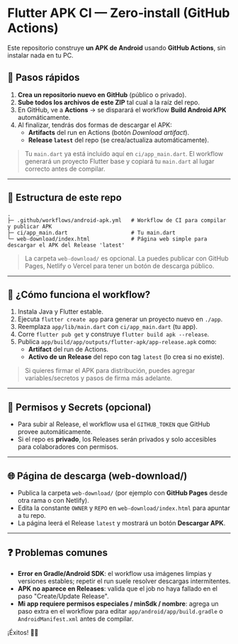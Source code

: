 # Flutter APK CI — Zero‑install (GitHub Actions)

Este repositorio construye **un APK de Android** usando **GitHub Actions**, sin instalar nada en tu PC.

## 🚀 Pasos rápidos

1. **Crea un repositorio nuevo en GitHub** (público o privado).
2. **Sube todos los archivos de este ZIP** tal cual a la raíz del repo.
3. En GitHub, ve a **Actions** → se disparará el workflow **Build Android APK** automáticamente.
4. Al finalizar, tendrás dos formas de descargar el APK:
   - **Artifacts** del run en Actions (botón *Download artifact*).
   - **Release `latest`** del repo (se crea/actualiza automáticamente).

> Tu `main.dart` ya está incluido aquí en `ci/app_main.dart`. El workflow generará un proyecto Flutter base y copiará tu `main.dart` al lugar correcto antes de compilar.

---

## 📁 Estructura de este repo

```
.
├─ .github/workflows/android-apk.yml   # Workflow de CI para compilar y publicar APK
├─ ci/app_main.dart                    # Tu main.dart
└─ web-download/index.html             # Página web simple para descargar el APK del Release 'latest'
```

> La carpeta `web-download/` es opcional. La puedes publicar con GitHub Pages, Netlify o Vercel para tener un botón de descarga público.

---

## 🧪 ¿Cómo funciona el workflow?

1. Instala Java y Flutter estable.
2. Ejecuta `flutter create app` para generar un proyecto nuevo en `./app`.
3. Reemplaza `app/lib/main.dart` con `ci/app_main.dart` (tu app).
4. Corre `flutter pub get` y construye `flutter build apk --release`.
5. Publica `app/build/app/outputs/flutter-apk/app-release.apk` como:
   - **Artifact** del run de Actions.
   - **Activo de un Release** del repo con tag `latest` (lo crea si no existe).

> Si quieres firmar el APK para distribución, puedes agregar variables/secretos y pasos de firma más adelante.

---

## 🔐 Permisos y Secrets (opcional)

- Para subir al Release, el workflow usa el `GITHUB_TOKEN` que GitHub provee automáticamente.
- Si el repo es **privado**, los Releases serán privados y solo accesibles para colaboradores con permisos.

---

## 🌐 Página de descarga (web-download/)

- Publica la carpeta `web-download/` (por ejemplo con **GitHub Pages** desde otra rama o con Netlify).
- Edita la constante `OWNER` y `REPO` en `web-download/index.html` para apuntar a tu repo.
- La página leerá el Release `latest` y mostrará un botón **Descargar APK**.

---

## ❓ Problemas comunes

- **Error en Gradle/Android SDK**: el workflow usa imágenes limpias y versiones estables; repetir el run suele resolver descargas intermitentes.
- **APK no aparece en Releases**: valida que el job no haya fallado en el paso "Create/Update Release".
- **Mi app requiere permisos especiales / minSdk / nombre**: agrega un paso extra en el workflow para editar `app/android/app/build.gradle` o `AndroidManifest.xml` antes de compilar.

¡Éxitos! 💪📱